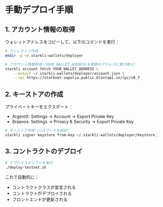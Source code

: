 # 手動デプロイ手順

## 1. アカウント情報の取得

ウォレットアドレスをコピーして、以下のコマンドを実行：

```bash
# ディレクトリ作成
mkdir -p ~/.starkli-wallets/deployer

# アカウント情報取得（YOUR_WALLET_ADDRESSを実際のアドレスに置き換え）
starkli account fetch YOUR_WALLET_ADDRESS \
    --output ~/.starkli-wallets/deployer/account.json \
    --rpc https://starknet-sepolia.public.blastapi.io/rpc/v0_7
```

## 2. キーストアの作成

プライベートキーをエクスポート：
- ArgentX: Settings → Account → Export Private Key
- Braavos: Settings → Privacy & Security → Export Private Key

```bash
# キーストア作成（パスワードを設定）
starkli signer keystore from-key ~/.starkli-wallets/deployer/keystore.json
```

## 3. コントラクトのデプロイ

```bash
# デプロイスクリプトを実行
./deploy-testnet.sh
```

これで自動的に：
- コントラクトクラスが宣言される
- コントラクトがデプロイされる
- フロントエンドが更新される